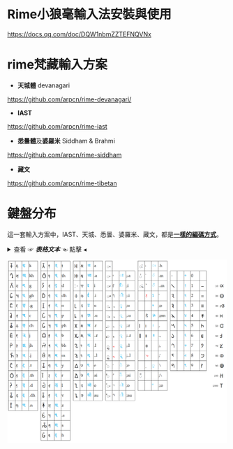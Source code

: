 # **Rime小狼毫輸入法安裝與使用**

https://docs.qq.com/doc/DQW1nbmZZTEFNQVNx

# **rime梵藏輸入方案**

- **天城體** devanagari

https://github.com/arpcn/rime-devanagari/

- **IAST**

https://github.com/arpcn/rime-iast

- **悉曇體**及**婆羅米** Siddham & Brahmi

https://github.com/arpcn/rime-siddham

- **藏文**

https://github.com/arpcn/rime-tibetan

# **鍵盤分布**

這一套輸入方案中，IAST、天城、悉曇、婆羅米、藏文，都是[**一樣的編碼方式**](#)。

<details>

<summary>查看 ☞ <b><i>表格文本</i></b> ☜ 點擊 ◂ </summary>

|𑀓𑁆|𑖎𑖿|क्|k||𑀢𑁆|𑖝𑖿|त्|t||𑀅|𑖀|अ|a||𑀹|||||𑀂|𑖾|ः|.h||||||||||
|-|-|-|-|-|-|-|-|-|-|-|-|-|-|-|-|-|-|-|-|-|-|-|-|-|-|-|-|-|-|-|-|-|
|𑀔𑁆|𑖏𑖿|ख्|kh||𑀣𑁆|𑖞𑖿|थ्|th||𑀆|𑖁|आ|.a||𑀸|𑖯|ा|;.a||𑀁|𑖽|ं|.m||𑁦||०|0|||||
|𑀕𑁆|𑖐𑖿|ग्|g||𑀤𑁆|𑖟𑖿|द्|d||𑀇|𑖂|इ|i||𑀺|𑖰|ि|;i||𑀀|𑖼|ँ|..m||𑁧||१|1|𑁒||10|𑁛|
|𑀖𑁆|𑖑𑖿|घ्|gh||𑀥𑁆|𑖠𑖿|ध्|dh||𑀈|𑖃|ई|.i||𑀻|𑖱|ी|;.i|||𑗈|ऽ|'||𑁨||२|2|𑁓||20|𑁜|
|𑀗𑁆|𑖒𑖿|ङ्|.g||𑀦𑁆|𑖡𑖿|न्|n||𑀉|𑖄|उ|u||𑀼|𑖲|ु|;u||||॰|;o||𑁩||३|3|𑁔||30|𑁝|
|𑀘𑁆|𑖓𑖿|च्|c||𑀧𑁆|𑖢𑖿|प्|p||𑀊|𑖅|ऊ|.u||𑀽|𑖳|ू|;.u|||𑖌𑖼|ॐ|;om||𑁪||४|4|𑁕||40|𑁞|
|𑀙𑁆|𑖔𑖿|छ्|ch||𑀨𑁆|𑖣𑖿|फ्|ph||𑀋|𑖆|ऋ|.r||𑀾|𑖴|ृ|;.r||𑁇|𑗂|।|,||𑁫||५|5|𑁖||50|𑁟|
|𑀚𑁆|𑖕𑖿|ज्|j||𑀩𑁆|𑖤𑖿|ब्|b||𑀌|𑖇|ॠ|..r||𑀿|𑖵|ॄ|;..r||𑁈|𑗃|॥|.,||𑁬||६|6|𑁗||60|𑁠|
|𑀛𑁆|𑖖𑖿|झ्|jh||𑀪𑁆|𑖥𑖿|भ्|bh||𑀍|𑖈|ऌ|.l||𑁀|𑗆|ॢ|;.l|||𑗉||;,||𑁭||७|7|𑁘||70|𑁡|
|𑀜𑁆|𑖗𑖿|ञ्|.j||𑀫𑁆|𑖦𑖿|म्|m||𑀎|𑖉|ॡ|..l||𑁁|𑗇|ॣ|;..l|||𑗁||;`||𑁮||८|8|𑁙||80|𑁢|
|𑀝𑁆|𑖘𑖿|ट्|.t||𑀬𑁆|𑖧𑖿|य्|y||𑀏|𑖊|ए|e||𑁂|𑖸|े|;e|||𑖿|्|\ ||𑁯||९|9|𑁚||90|𑁣|
|𑀞𑁆|𑖙𑖿|ठ्|.th||𑀭𑁆|𑖨𑖿|र्|r||𑀐|𑖋|ऐ|ai||𑁃|𑖹|ै|;ai||𑁆|||;\ ||||||||100|𑁤|
|𑀟𑁆|𑖚𑖿|ड्|.d||𑀮𑁆|𑖩𑖿|ल्|l||𑀑|𑖌|ओ|o||𑁄|𑖺|ो|;o||||º|;;o||||||||1000|𑁥|
|𑀠𑁆|𑖛𑖿|ढ्|.dh||𑀯𑁆|𑖪𑖿|व्|v||𑀒|𑖍|औ|au||𑁅|𑖻|ौ|;au|||||||||||||||
|𑀡𑁆|𑖜𑖿|ण्|.n||𑀰𑁆|𑖫𑖿|श्|z|||||||||||||||||||||||||
||||||𑀱𑁆|𑖬𑖿|ष्|.s|||||||||||||||||||||||||
||||||𑀲𑁆|𑖭𑖿|स्|s|||||||||||||||||||||||||
||||||𑀳𑁆|𑖮𑖿|ह्|h|||||||||||||||||||||||||



</details>

![鍵盤](鍵盤3.png)

